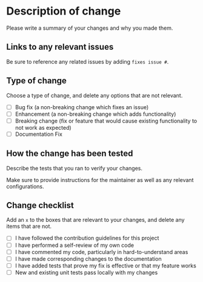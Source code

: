 # Description of change

Please write a summary of your changes and why you made them.

## Links to any relevant issues

Be sure to reference any related issues by adding `fixes issue #`.

## Type of change

Choose a type of change, and delete any options that are not relevant.

- [ ] Bug fix (a non-breaking change which fixes an issue)
- [ ] Enhancement (a non-breaking change which adds functionality)
- [ ] Breaking change (fix or feature that would cause existing functionality to not work as expected)
- [ ] Documentation Fix

## How the change has been tested

Describe the tests that you ran to verify your changes.

Make sure to provide instructions for the maintainer as well as any relevant configurations.

## Change checklist

Add an `x` to the boxes that are relevant to your changes, and delete any items that are not.

- [ ] I have followed the contribution guidelines for this project
- [ ] I have performed a self-review of my own code
- [ ] I have commented my code, particularly in hard-to-understand areas
- [ ] I have made corresponding changes to the documentation
- [ ] I have added tests that prove my fix is effective or that my feature works
- [ ] New and existing unit tests pass locally with my changes
